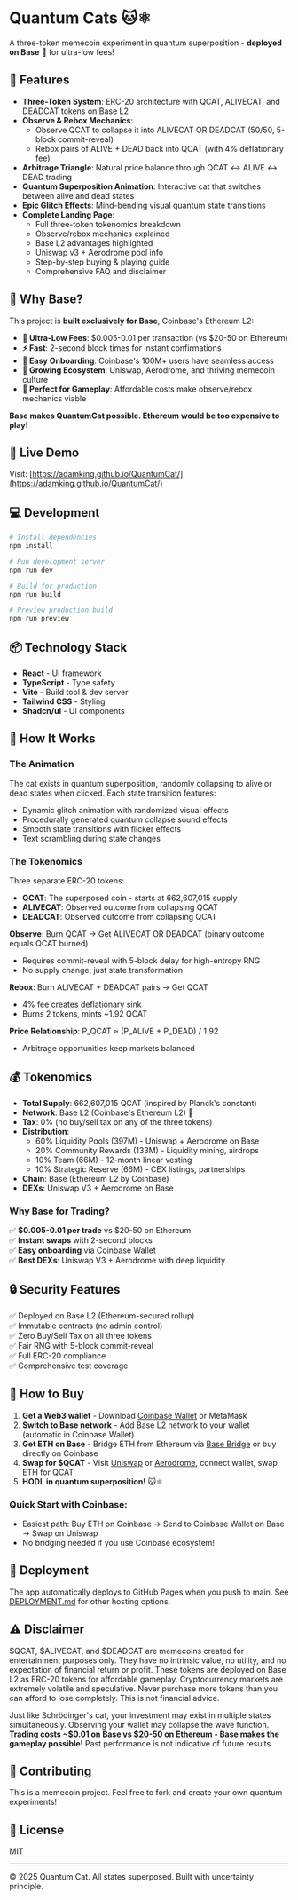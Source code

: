 # Quantum Cats 🐱⚛️

A three-token memecoin experiment in quantum superposition - **deployed on Base** 🔵 for ultra-low fees!

## 🎯 Features

- **Three-Token System**: ERC-20 architecture with QCAT, ALIVECAT, and DEADCAT tokens on Base L2
- **Observe & Rebox Mechanics**: 
  - Observe QCAT to collapse it into ALIVECAT OR DEADCAT (50/50, 5-block commit-reveal)
  - Rebox pairs of ALIVE + DEAD back into QCAT (with 4% deflationary fee)
- **Arbitrage Triangle**: Natural price balance through QCAT ↔ ALIVE ↔ DEAD trading
- **Quantum Superposition Animation**: Interactive cat that switches between alive and dead states
- **Epic Glitch Effects**: Mind-bending visual quantum state transitions
- **Complete Landing Page**: 
  - Full three-token tokenomics breakdown
  - Observe/rebox mechanics explained
  - Base L2 advantages highlighted
  - Uniswap v3 + Aerodrome pool info
  - Step-by-step buying & playing guide
  - Comprehensive FAQ and disclaimer

## 🔵 Why Base?

This project is **built exclusively for Base**, Coinbase's Ethereum L2:

- **🚀 Ultra-Low Fees**: $0.005-0.01 per transaction (vs $20-50 on Ethereum)
- **⚡ Fast**: 2-second block times for instant confirmations
- **🏦 Easy Onboarding**: Coinbase's 100M+ users have seamless access
- **🌊 Growing Ecosystem**: Uniswap, Aerodrome, and thriving memecoin culture
- **💙 Perfect for Gameplay**: Affordable costs make observe/rebox mechanics viable

**Base makes QuantumCat possible. Ethereum would be too expensive to play!**

## 🚀 Live Demo

Visit: [https://adamking.github.io/QuantumCat/](https://adamking.github.io/QuantumCat/)

## 💻 Development

```bash
# Install dependencies
npm install

# Run development server
npm run dev

# Build for production
npm run build

# Preview production build
npm run preview
```

## 📦 Technology Stack

- **React** - UI framework
- **TypeScript** - Type safety
- **Vite** - Build tool & dev server
- **Tailwind CSS** - Styling
- **Shadcn/ui** - UI components

## 🎨 How It Works

### The Animation
The cat exists in quantum superposition, randomly collapsing to alive or dead states when clicked. Each state transition features:
- Dynamic glitch animation with randomized visual effects
- Procedurally generated quantum collapse sound effects
- Smooth state transitions with flicker effects
- Text scrambling during state changes

### The Tokenomics
Three separate ERC-20 tokens:
- **QCAT**: The superposed coin - starts at 662,607,015 supply
- **ALIVECAT**: Observed outcome from collapsing QCAT
- **DEADCAT**: Observed outcome from collapsing QCAT

**Observe**: Burn QCAT → Get ALIVECAT OR DEADCAT (binary outcome equals QCAT burned)
 - Requires commit-reveal with 5-block delay for high-entropy RNG
 - No supply change, just state transformation

**Rebox**: Burn ALIVECAT + DEADCAT pairs → Get QCAT
 - 4% fee creates deflationary sink
 - Burns 2 tokens, mints ~1.92 QCAT

**Price Relationship**: P_QCAT ≈ (P_ALIVE + P_DEAD) / 1.92
- Arbitrage opportunities keep markets balanced

## 💰 Tokenomics

- **Total Supply**: 662,607,015 QCAT (inspired by Planck's constant)
- **Network**: Base L2 (Coinbase's Ethereum L2) 🔵
- **Tax**: 0% (no buy/sell tax on any of the three tokens)
- **Distribution**: 
  - 60% Liquidity Pools (397M) - Uniswap + Aerodrome on Base
  - 20% Community Rewards (133M) - Liquidity mining, airdrops
  - 10% Team (66M) - 12-month linear vesting
  - 10% Strategic Reserve (66M) - CEX listings, partnerships
- **Chain**: Base (Ethereum L2 by Coinbase)
- **DEXs**: Uniswap V3 + Aerodrome on Base

### Why Base for Trading?

✅ **$0.005-0.01 per trade** vs $20-50 on Ethereum  
✅ **Instant swaps** with 2-second blocks  
✅ **Easy onboarding** via Coinbase Wallet  
✅ **Best DEXs**: Uniswap V3 + Aerodrome with deep liquidity

## 🔒 Security Features

✅ Deployed on Base L2 (Ethereum-secured rollup)  
✅ Immutable contracts (no admin control)  
✅ Zero Buy/Sell Tax on all three tokens  
✅ Fair RNG with 5-block commit-reveal  
✅ Full ERC-20 compliance  
✅ Comprehensive test coverage

## 🛒 How to Buy

1. **Get a Web3 wallet** - Download [Coinbase Wallet](https://www.coinbase.com/wallet) or MetaMask
2. **Switch to Base network** - Add Base L2 network to your wallet (automatic in Coinbase Wallet)
3. **Get ETH on Base** - Bridge ETH from Ethereum via [Base Bridge](https://bridge.base.org/) or buy directly on Coinbase
4. **Swap for $QCAT** - Visit [Uniswap](https://app.uniswap.org/) or [Aerodrome](https://aerodrome.finance/), connect wallet, swap ETH for QCAT
5. **HODL in quantum superposition!** 🐱⚛️

### Quick Start with Coinbase:
- Easiest path: Buy ETH on Coinbase → Send to Coinbase Wallet on Base → Swap on Uniswap
- No bridging needed if you use Coinbase ecosystem!

## 📝 Deployment

The app automatically deploys to GitHub Pages when you push to main. See [DEPLOYMENT.md](./DEPLOYMENT.md) for other hosting options.

## ⚠️ Disclaimer

$QCAT, $ALIVECAT, and $DEADCAT are memecoins created for entertainment purposes only. They have no intrinsic value, no utility, and no expectation of financial return or profit. These tokens are deployed on Base L2 as ERC-20 tokens for affordable gameplay. Cryptocurrency markets are extremely volatile and speculative. Never purchase more tokens than you can afford to lose completely. This is not financial advice.

Just like Schrödinger's cat, your investment may exist in multiple states simultaneously. Observing your wallet may collapse the wave function. **Trading costs ~$0.01 on Base vs $20-50 on Ethereum - Base makes the gameplay possible!** Past performance is not indicative of future results.

## 🤝 Contributing

This is a memecoin project. Feel free to fork and create your own quantum experiments!

## 📄 License

MIT

---

© 2025 Quantum Cat. All states superposed. Built with uncertainty principle.
